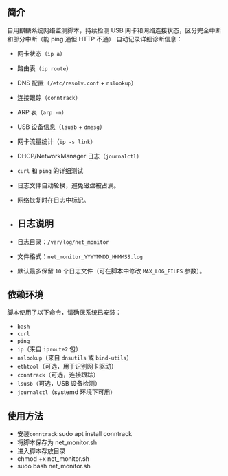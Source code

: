 
##  简介
自用麒麟系统网络监测脚本，持续检测 USB 网卡和网络连接状态，区分完全中断和部分中断（能 ping 通但 HTTP 不通）
自动记录详细诊断信息：
  - 网卡状态（`ip a`）
  - 路由表（`ip route`）
  - DNS 配置（`/etc/resolv.conf` + `nslookup`）
  - 连接跟踪（`conntrack`）
  - ARP 表（`arp -n`）
  - USB 设备信息（`lsusb` + `dmesg`）
  - 网卡流量统计（`ip -s link`）
  - DHCP/NetworkManager 日志（`journalctl`）
  - `curl` 和 `ping` 的详细测试
- 日志文件自动轮换，避免磁盘被占满。
- 网络恢复时在日志中标记。

- ##  日志说明
- 日志目录：`/var/log/net_monitor`
- 文件格式：`net_monitor_YYYYMMDD_HHMMSS.log`
- 默认最多保留 `10` 个日志文件（可在脚本中修改 `MAX_LOG_FILES` 参数）。

##  依赖环境
脚本使用了以下命令，请确保系统已安装：
- `bash`
- `curl`
- `ping`
- `ip`（来自 `iproute2` 包）
- `nslookup`（来自 `dnsutils` 或 `bind-utils`）
- `ethtool`（可选，用于识别网卡驱动）
- `conntrack`（可选，连接跟踪）
- `lsusb`（可选，USB 设备检测）
- `journalctl`（systemd 环境下可用）

##  使用方法
- 安装`conntrack`:sudo apt install conntrack
- 将脚本保存为 net_monitor.sh
- 进入脚本存放目录
- chmod +x net_monitor.sh
- sudo bash net_monitor.sh

